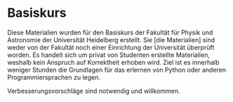 # Basiskurs

Diese Materialien wurden für den Basiskurs der Fakultät für Physik und 
Astronomie der Universität Heidelberg erstellt.
Sie [die Materialien] sind weder von der Fakultät noch einer Einrichtung der
Universität überprüft worden.
Es handelt sich um privat von Studenten erstellte Materialien,
weshalb kein Anspruch auf Korrektheit erhoben wird.
Ziel ist es innerhalb weniger Stunden  die Grundlagen für das erlernen von 
Python oder anderen Programmiersprachen zu legen.

Verbesserungsvorschläge sind notwendig und willkommen.
